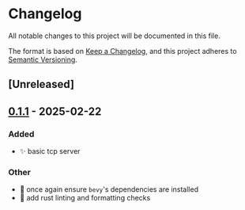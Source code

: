 # Changelog

All notable changes to this project will be documented in this file.

The format is based on [Keep a Changelog](https://keepachangelog.com/en/1.0.0/),
and this project adheres to [Semantic Versioning](https://semver.org/spec/v2.0.0.html).

## [Unreleased]

## [0.1.1](https://github.com/Olle-Lukowski/bevy_minecraft/compare/v0.1.0...v0.1.1) - 2025-02-22

### Added

- :sparkles: basic tcp server

### Other

- :green_heart: once again ensure `bevy`'s dependencies are installed
- :construction_worker: add rust linting and formatting checks
